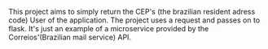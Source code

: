 This project aims to simply return the CEP's (the brazilian resident adress code) User of the application.
The project uses a request and passes on to flask. It's just an example of a microservice provided by the Correios'(Brazilian mail service) API.

